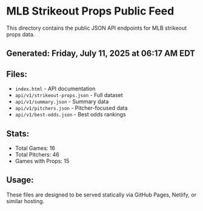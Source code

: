 # MLB Strikeout Props Public Feed

This directory contains the public JSON API endpoints for MLB strikeout props data.

## Generated: Friday, July 11, 2025 at 06:17 AM EDT

## Files:
- `index.html` - API documentation
- `api/v1/strikeout-props.json` - Full dataset
- `api/v1/summary.json` - Summary data
- `api/v1/pitchers.json` - Pitcher-focused data  
- `api/v1/best-odds.json` - Best odds rankings

## Stats:
- Total Games: 16
- Total Pitchers: 46
- Games with Props: 15

## Usage:
These files are designed to be served statically via GitHub Pages, Netlify, or similar hosting.

